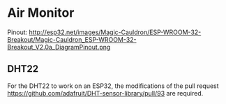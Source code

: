 # Air Monitor

Pinout: http://esp32.net/images/Magic-Cauldron/ESP-WROOM-32-Breakout/Magic-Cauldron_ESP-WROOM-32-Breakout_V2.0a_DiagramPinout.png

## DHT22

For the DHT22 to work on an ESP32, the modifications of the pull request https://github.com/adafruit/DHT-sensor-library/pull/93 are required.
